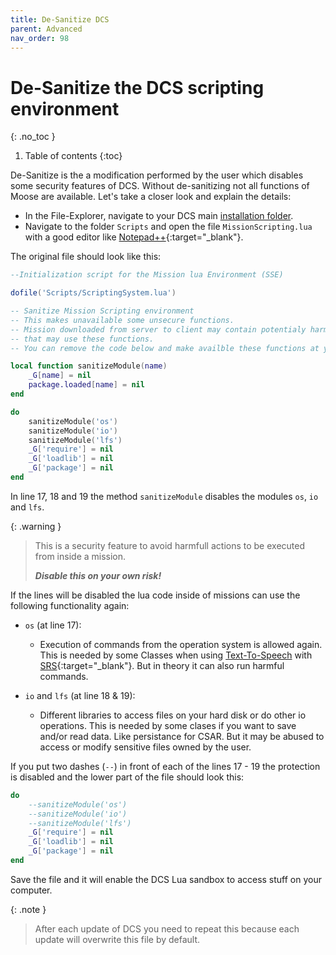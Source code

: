 ```yaml
---
title: De-Sanitize DCS
parent: Advanced
nav_order: 98
---
```

# De-Sanitize the DCS scripting environment
{: .no_toc }

1. Table of contents
{:toc}

De-Sanitize is the a modification performed by the user which disables some
security features of DCS. Without de-sanitizing not all functions of Moose
are available. Let's take a closer look and explain the details:

- In the File-Explorer, navigate to your DCS main [installation folder].
- Navigate to the folder `Scripts` and open the file `MissionScripting.lua` with
  a good editor like [Notepad++]{:target="_blank"}.

The original file should look like this:

```lua
--Initialization script for the Mission lua Environment (SSE)

dofile('Scripts/ScriptingSystem.lua')

-- Sanitize Mission Scripting environment
-- This makes unavailable some unsecure functions. 
-- Mission downloaded from server to client may contain potentialy harmful lua code
-- that may use these functions.
-- You can remove the code below and make availble these functions at your own risk.

local function sanitizeModule(name)
	_G[name] = nil
	package.loaded[name] = nil
end

do
	sanitizeModule('os')
	sanitizeModule('io')
	sanitizeModule('lfs')
	_G['require'] = nil
	_G['loadlib'] = nil
	_G['package'] = nil
end
```

In line 17, 18 and 19 the method `sanitizeModule` disables the modules `os`, `io` and `lfs`.

{: .warning }
> This is a security feature to avoid harmfull actions to be executed from
> inside a mission.
>
> ***Disable this on your own risk!***

If the lines will be disabled the lua code inside of missions can use the
following functionality again:

- `os` (at line 17):
  - Execution of commands from the operation system is allowed again.
    This is needed by some Classes when using [Text-To-Speech] with [SRS]{:target="_blank"}.
    But in theory it can also run harmful commands.

- `io` and `lfs` (at line 18 & 19):
  - Different libraries to access files on your hard disk or do other io
    operations. This is needed by some clases if you want to save and/or
    read data. Like persistance for CSAR.
    But it may be abused to access or modify sensitive files owned by the user.

If you put two dashes (`--`) in front of each of the lines 17 - 19 the
protection is disabled and the lower part of the file should look this:

```lua
do
	--sanitizeModule('os')
	--sanitizeModule('io')
	--sanitizeModule('lfs')
	_G['require'] = nil
	_G['loadlib'] = nil
	_G['package'] = nil
end
```

Save the file and it will enable the DCS Lua sandbox to access stuff on your computer.

{: .note }
> After each update of DCS you need to repeat this because each update will
> overwrite this file by default.

[installation folder]: ../beginner/tipps-and-tricks.md#find-the-installation-folder-of-dcs
[Notepad++]: https://notepad-plus-plus.org/downloads/
[Text-To-Speech]: text-to-speech.md
[SRS]: https://github.com/ciribob/DCS-SimpleRadioStandalone/releases/latest
